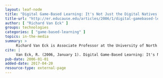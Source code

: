 ```yaml
---
layout: leaf-node
title: "Digital Game-Based Learning: It's Not Just the Digital Natives Who Are Restless"
title-url: "http://er.educause.edu/articles/2006/1/digital-gamebased-learning-its-not-just-the-digital-natives-who-are-restless"
author: [ "Richard Van Eck" ]
groups: technologies
categories: [ "game-based-learning" ]
topics: in-the-media
summary: >
     Richard Van Eck is Associate Professor at the University of North Dakota, where he has been the graduate director of the Instructional Design & Technology graduate program since 2004. He began his study of games with his dissertation in 1999 and has taught a graduate course in games and learning every year since 2001.
cite: |
     Van Eck, R. (2006, January 1). Digital Game-Based Learning: It's Not Just the Digital Natives Who Are Restless.  Retrieved from: http://er.educause.edu/articles/2006/1/digital-gamebased-learning-its-not-just-the-digital-natives-who-are-restless
pub-date: 2006-01-01
added-date: 2017-04-20
resource-type: external-page
---
```

